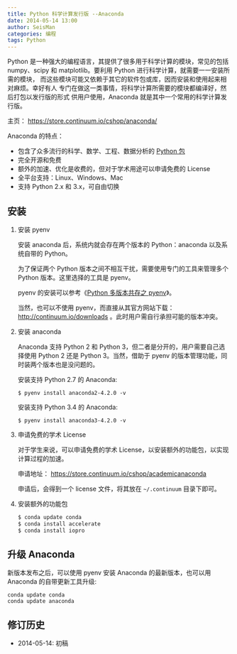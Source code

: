 ```yaml
---
title: Python 科学计算发行版 --Anaconda
date: 2014-05-14 13:00
author: SeisMan
categories: 编程
tags: Python
---
```


Python 是一种强大的编程语言，其提供了很多用于科学计算的模块，常见的包括
numpy、scipy 和 matplotlib。要利用 Python 进行科学计算，就需要一一安装所需的模块，
而这些模块可能又依赖于其它的软件包或库，因而安装和使用起来相对麻烦。幸好有人
专门在做这一类事情，将科学计算所需要的模块都编译好，然后打包以发行版的形式
供用户使用，Anaconda 就是其中一个常用的科学计算发行版。

主页： <https://store.continuum.io/cshop/anaconda/>

<!--more-->

Anaconda 的特点：

-   包含了众多流行的科学、数学、工程、数据分析的 [Python 包](http://docs.continuum.io/anaconda/pkgs.html)
-   完全开源和免费
-   额外的加速、优化是收费的，但对于学术用途可以申请免费的 License
-   全平台支持：Linux、Windows、Mac
-   支持 Python 2.x 和 3.x，可自由切换

## 安装

1.  安装 pyenv

    安装 anaconda 后，系统内就会存在两个版本的 Python：anaconda 以及系统自带的 Python。

    为了保证两个 Python 版本之间不相互干扰，需要使用专门的工具来管理多个 Python 版本。这里选择的工具是 pyenv。

    pyenv 的安装可以参考《[Python 多版本共存之 pyenv](/python-pyenv.html)》。

    当然，也可以不使用 pyenv，而直接从其官方网站下载： <http://continuum.io/downloads> 。此时用户需自行承担可能的版本冲突。

2.  安装 anaconda

    Anaconda 支持 Python 2 和 Python 3，但二者是分开的，用户需要自己选择使用 Python 2 还是 Python 3。当然，借助于 pyenv 的版本管理功能，同时装两个版本也是没问题的。

    安装支持 Python 2.7 的 Anaconda:

        $ pyenv install anaconda2-4.2.0 -v

    安装支持 Python 3.4 的 Anaconda:

        $ pyenv install anaconda3-4.2.0 -v

3.  申请免费的学术 License

    对于学生来说，可以申请免费的学术 License，以安装额外的功能包，以实现计算过程的加速。

    申请地址： <https://store.continuum.io/cshop/academicanaconda>

    申请后，会得到一个 license 文件，将其放在 `~/.continuum` 目录下即可。

4.  安装额外的功能包

    ``` bash
    $ conda update conda
    $ conda install accelerate
    $ conda install iopro
    ```
## 升级 Anaconda

新版本发布之后，可以使用 pyenv 安装 Anaconda 的最新版本，也可以用 Anaconda 的自带更新工具升级:

    conda update conda
    conda update anaconda

## 修订历史

- 2014-05-14: 初稿
